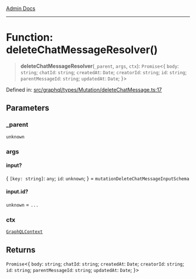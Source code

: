 [Admin Docs](/)

***

# Function: deleteChatMessageResolver()

> **deleteChatMessageResolver**(`_parent`, `args`, `ctx`): `Promise`\<\{ `body`: `string`; `chatId`: `string`; `createdAt`: `Date`; `creatorId`: `string`; `id`: `string`; `parentMessageId`: `string`; `updatedAt`: `Date`; \}\>

Defined in: [src/graphql/types/Mutation/deleteChatMessage.ts:17](https://github.com/syedali237/talawa-api/blob/8be1a1231af103d298d6621405c956dc45d3a73a/src/graphql/types/Mutation/deleteChatMessage.ts#L17)

## Parameters

### \_parent

`unknown`

### args

#### input?

\{ `[key: string]`: `any`;  `id`: `unknown`; \} = `mutationDeleteChatMessageInputSchema`

#### input.id?

`unknown` = `...`

### ctx

[`GraphQLContext`](../../../../context/type-aliases/GraphQLContext.md)

## Returns

`Promise`\<\{ `body`: `string`; `chatId`: `string`; `createdAt`: `Date`; `creatorId`: `string`; `id`: `string`; `parentMessageId`: `string`; `updatedAt`: `Date`; \}\>
